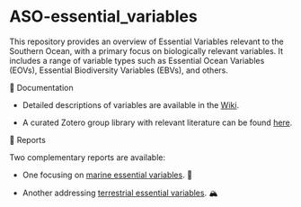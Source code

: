 # ASO-essential_variables

This repository provides an overview of Essential Variables relevant to the Southern Ocean, with a primary focus on biologically relevant variables. It includes a range of variable types such as Essential Ocean Variables (EOVs), Essential Biodiversity Variables (EBVs), and others.

📄 Documentation
- Detailed descriptions of variables are available in the [Wiki](https://github.com/biodiversity-aq/SO-essential_variables/wiki).

- A curated Zotero group library with relevant literature can be found [here](https://www.zotero.org/groups/5073939/essential_variablessouthernocean).

📝 Reports

Two complementary reports are available:

- One focusing on [marine essential variables](https://zenodo.org/records/15799169). 🌊

- Another addressing [terrestrial essential variables](https://zenodo.org/records/13730496). 🏔️
